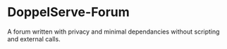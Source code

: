 # DoppelServe-Forum
A forum written with privacy and minimal dependancies without scripting and external calls.
